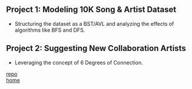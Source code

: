 ## Project 1: Modeling 10K Song & Artist Dataset
- Structuring the dataset as a BST/AVL and analyzing the effects of algorithms like BFS and DFS.

## Project 2: Suggesting New Collaboration Artists
- Leveraging the concept of 6 Degrees of Connection.

[repo](https://github.com/jatanjay/sixdegrees) \
[home](https://jatanjay.github.io/jatanjay/projects/)
